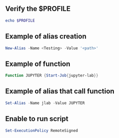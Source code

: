 ## Verify the $PROFILE

```powershell
echo $PROFILE
```

## Example of alias creation

```powershell
New-Alias -Name <Testing> -Value '<path>'
```

## Example of function
```powershell
Function JUPYTER {Start-Job{jupyter-lab}}
```

## Example of alias that call function

```powershell
Set-Alias -Name jlab -Value JUPYTER
```

## Enable to run script
```powershell
Set-ExecutionPolicy RemoteSigned
```

